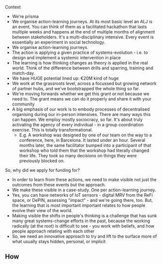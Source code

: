 Context
- We're prisma
- We organise action-learning journeys. At its most basic level an ALJ is an event. You can think of them as a facilitated hackathon that lasts multiple weeks and happens at the end of multiple months of alignment between stakeholders. It's a multi-disciplinary intensive. Every event is essentially an experiment in social technology. 
- We organise action-learning journeys. 
- The action is applying a given practice of systems-evolution - i.e. to design and implement a systemic intervention in place
- The learning is how thinking changes as theory is applied in the real world. Think of the difference between drills and sparring, training and match-day. 
- We have HUGE potential lined up: €20M kind of huge
- We work at the grassroots level, across a focussed but growing network of partner hubs, and we've bootstrapped the whole thing so far.
- We're moving forwards whether we get this grant or not because we need to. The grant means we can do it properly and share it with your community
- A big emphasis of our work is to embody processes of decentralised organising during our in-person intensives. There are many ways this can happen. We employ mostly sociocracy, so far. It's about truly activating the agency of every individual - in a group coordination exercise. This is totally transformational. 
	- E.g. A workshop was designed by one of our team on the way to a conference, here, in Barcelona. It lasted under an hour. Several months later, the same facilitator bumped into a participant of that workshop who told them that the workshop had literally changed their life. They took so many decisions on things they were previously blocked on.

So, why did we apply for funding for?
- In order to learn from these actions, we need to make visible not just the outcomes from these events but the approach. 
- We make these visible in a case-study. One per action-learning journey. 
- Yes, you can have networks of IoT sensors - digital MRV from the ReFi space, or DePIN, assessing "impact" - and we're going there, too. But, the learning that is most important important relates to how people evolve their view of the world. 
- Making visible the shifts in people's thinking is a challenge that has sunk many great systems-change efforts in the past, because the working radically (at the root) is difficult to see - you work with beliefs, and how people approach relating with each other
- So, we need an innovative approach to try and lift to the surface more of what usually stays hidden, personal, or implicit

How
- 